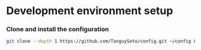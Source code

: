 # Development environment setup

### Clone and install the configuration
```bash
git clone --depth 1 https://github.com/TanguySoto/config.git ~/config && ~/config/config.sh
```
